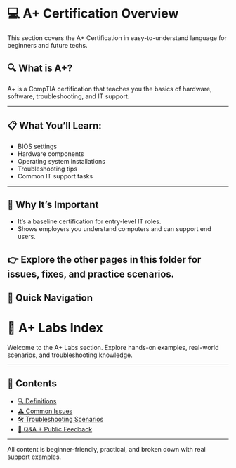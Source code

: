 # 💻 A+ Certification Overview

This section covers the A+ Certification in easy-to-understand language for beginners and future techs.

## 🔍 What is A+?
A+ is a CompTIA certification that teaches you the basics of hardware, software, troubleshooting, and IT support.

---

## 📋 What You’ll Learn:
- BIOS settings
- Hardware components
- Operating system installations
- Troubleshooting tips
- Common IT support tasks

---

## 🧠 Why It’s Important
- It’s a baseline certification for entry-level IT roles.
- Shows employers you understand computers and can support end users.

👉 Explore the other pages in this folder for issues, fixes, and practice scenarios.
---

## 📂 Quick Navigation
# 🧪 A+ Labs Index

Welcome to the A+ Labs section. Explore hands-on examples, real-world scenarios, and troubleshooting knowledge.

---

## 📄 Contents

- [🔍 Definitions](definitions.md)
- [⚠️ Common Issues](common-issues.md)
- [🛠️ Troubleshooting Scenarios](scenarios.md)
- [💬 Q&A + Public Feedback](qna.md)

---

All content is beginner-friendly, practical, and broken down with real support examples.
